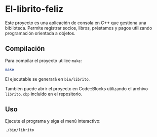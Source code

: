 # El-librito-feliz

Este proyecto es una aplicación de consola en C++ que gestiona una biblioteca.
Permite registrar socios, libros, préstamos y pagos utilizando programación
orientada a objetos.

## Compilación

Para compilar el proyecto utilice `make`:

```bash
make
```

El ejecutable se generará en `bin/librito`.

También puede abrir el proyecto en Code::Blocks utilizando el archivo
`librito.cbp` incluido en el repositorio.

## Uso

Ejecute el programa y siga el menú interactivo:

```bash
./bin/librito
```
